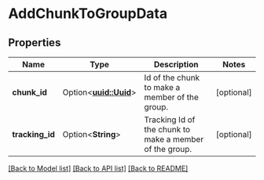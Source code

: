 # AddChunkToGroupData

## Properties

Name | Type | Description | Notes
------------ | ------------- | ------------- | -------------
**chunk_id** | Option<[**uuid::Uuid**](uuid::Uuid.md)> | Id of the chunk to make a member of the group. | [optional]
**tracking_id** | Option<**String**> | Tracking Id of the chunk to make a member of the group. | [optional]

[[Back to Model list]](../README.md#documentation-for-models) [[Back to API list]](../README.md#documentation-for-api-endpoints) [[Back to README]](../README.md)


